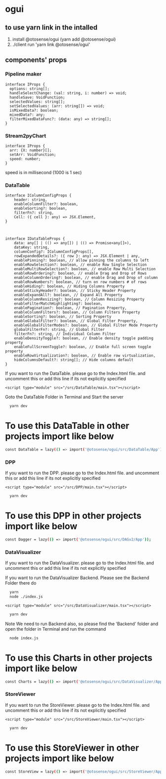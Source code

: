 # ogui

## to use yarn link in the intalled 
1. install @otosense/ogui (yarn add @otosense/ogui)
2. ./client run 'yarn link @otosense/ogui'

## components' props

### Pipeline maker
```
interface IProps {
  options: string[];
  handleSelectChange: (val: string, i: number) => void;
  handleSave: VoidFunction;
  selectedValues: string[];
  setSelectedValues: (arr: string[]) => void;
  isMixedData?: boolean;
  mixedData?: any;
  filterMixedDataFunc?: (data: any) => string[];
}
```
### Stream2pyChart
```
interface IProps {
  arr: {X: number}[];
  setArr: VoidFunction;
  speed: number;
}
```
speed is in millisecond (1000 is 1 sec)


### DataTable

```
interface IColumnConfigProps {
    header: string,
    enableColumnFilter?: boolean,
    enableSorting?: boolean,
    filterFn?: string,
    Cell: ({ cell }: any) => JSX.Element,
}



interface IDataTableProps {
    data: any[] | (() => any[]) | (() => Promise<any[]>),
    dataKey: string,
    columnConfig?: IColumnConfigProps[],
    rowExpandedDetails?: ({ row }: any) => JSX.Element | any,
    enablePinning?: boolean, // allow pinning the columns to left
    enableRowSelection?: boolean, // enable Row Single Selection
    enableMultiRowSelection?: boolean, // enable Row Multi Selection
    enableRowOrdering?: boolean, // enable Drag and Drop of Rows
    enableColumnOrdering?: boolean, // enable Drag and Drop of column
    enableRowNumbers?: boolean, // turn on row numbers # of rows
    enableHiding?: boolean, // Hiding Columns Property
    enableStickyHeader?: boolean, // Sticky Header Property
    enableExpandAll?: boolean, // Expand All Property
    enableColumnResizing?: boolean, // Column Resizing Property
    enableFilterMatchHighlighting?: boolean,
    enablePagination?: boolean, // Pagination Property,
    enableColumnFilters?: boolean, // Column Filters Property
    enableSorting?: boolean, // Sorting Property
    enableGlobalFilter?: boolean, // Global Filter Property,
    enableGlobalFilterModes?: boolean, // Global Filter Mode Property
    globalFilterFn?: string, // Global Filter
    filterFn?: string, // Individual Column Filter
    enableDensityToggle?: boolean, // Enable density toggle padding property
    enableFullScreenToggle?: boolean, // Enable full screen toggle property
    enableRowVirtualization?: boolean, // Enable row virtualization,
    hideColumnsDefault?: string[]; // Hide columns default
}

```
If you want to run the DataTable. please go to the Index.html file. and uncomment this or add this line if its not explicitly specified
```
<script type="module" src="/src/DataTable/main.tsx"></script>
```

Goto the DataTable Folder in Terminal and Start the server
```bash
  yarn dev
```

# To use this DataTable in  other projects import like below

```bash
const DataTable = lazy(() => import('@otosense/ogui/src/DataTable/App'));
```

### DPP
If you want to run the DPP. please go to the Index.html file. and uncomment this or add this line if its not explicitly specified
```
<script type="module" src="/src/DPP/main.tsx"></script>
```

```bash
  yarn dev
```

# To use this DPP in  other projects import like below

```bash 
const Dagger = lazy(() => import('@otosense/ogui/src/DAGv2/App'));
```

### DataVisualizer
If you want to run the DataVisualizer. please go to the Index.html file. and uncomment this or add this line if its not explicitly specified

If you want to run the DataVisualizer Backend. Please see the Backend Folder there do 

```bash
  yarn 
  node ./index.js
```

```
<script type="module" src="/src/DataVisualizer/main.tsx"></script>
```

```bash
  yarn dev
```

Note We need to run Backend also, so please find the 'Backend' folder and open the folder in Terminal and run the command

```bash
  node index.js
```

# To use this Charts in  other projects import like below

```bash
const Charts = lazy(() => import('@otosense/ogui/src/DataVisualizer/App'));
```



### StoreViewer
If you want to run the StoreViewer. please go to the Index.html file. and uncomment this or add this line if its not explicitly specified
```
<script type="module" src="/src/StoreViewer/main.tsx"></script>
```

```bash
  yarn dev
```

# To use this StoreViewer in  other projects import like below

```bash
const StoreView = lazy(() => import('@otosense/ogui/src/StoreViewer/App'));
```